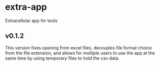 # extra-app
Extracellular app for tools

## v0.1.2
This version fixes opening from excel files, decouples file format choice from the file extension, and allows for multiple users to use the app at the same time by using temporary files to hold the csv data.
